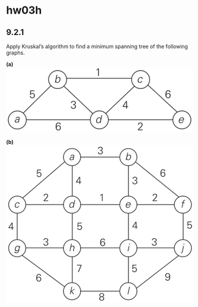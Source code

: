 # hw03h

## 9.2.1
Apply Kruskal’s algorithm to find a minimum spanning tree of the following graphs.

**(a)**
![fig03](hw03-fig03.png)

**(b)**
![fig04](hw03-fig04.png)


